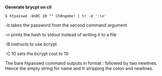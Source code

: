 **Generate brycpt on cli**
```
$ htpasswd -bnBC 10 "" Ch0ngeme! | tr -d ':\n'
```

-b takes the password from the second command argument

-n prints the hash to stdout instead of writing it to a file

-B instructs to use bcrypt

-C 10 sets the bcrypt cost to 10

The bare htpasswd command outputs in format <name>:<hash> followed by two newlines. 
Hence the empty string for name and tr stripping the colon and newlines.

